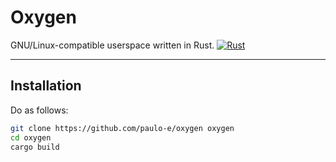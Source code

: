 # Oxygen
GNU/Linux-compatible userspace written in Rust.
[![Rust](https://github.com/paulo-e/oxygen/actions/workflows/rust.yml/badge.svg)](https://github.com/paulo-e/oxygen/actions/workflows/rust.yml)

---

## Installation

Do as follows:
``` sh
git clone https://github.com/paulo-e/oxygen oxygen
cd oxygen
cargo build
```
